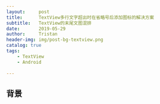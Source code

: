 ```yaml
---
layout:     post
title:      TextView多行文字超出时在省略号后添加图标的解决方案
subtitle:   TextView的末尾文图混排
date:       2019-05-29
author:     Tristan
header-img: img/post-bg-textview.png
catalog: true
tags:
    - TextView
    - Android
    
---
```


## 背景
